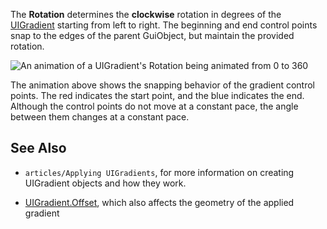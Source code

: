 The **Rotation** determines the **clockwise** rotation in degrees of the [UIGradient](https://developer.roblox.com/en-us/api-reference/class/UIGradient) starting from left to right. The beginning and end control points snap to the edges of the parent GuiObject, but maintain the provided rotation.

![An animation of a UIGradient's Rotation being animated from 0 to 360](https://developer.roblox.com/assets/blt83863eeda790ba34/UIGradient.Rotation.gif)

The animation above shows the snapping behavior of the gradient control points. The red indicates the start point, and the blue indicates the end. Although the control points do not move at a constant pace, the angle between them changes at a constant pace.

See Also
--------

*   `articles/Applying UIGradients`, for more information on creating UIGradient objects and how they work.
    
*   [UIGradient.Offset](https://developer.roblox.com/en-us/api-reference/property/UIGradient/Offset), which also affects the geometry of the applied gradient